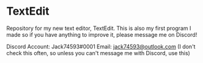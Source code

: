 # TextEdit
Repository for my new text editor, TextEdit. This is also my first program I made so if you have anything to improve it, please message me on Discord!

Discord Account: Jack74593#0001
Email: jack74593@outlook.com (I don't check this often, so unless you can't message me with Discord, use this)
